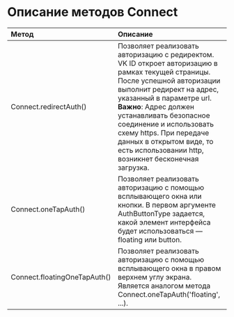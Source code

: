 # Описание методов Connect

**Метод** | **Описание** 
:--- | :---
Connect.redirectAuth() | Позволяет реализовать авторизацию с редиректом. VK ID откроет авторизацию в рамках текущей страницы. После успешной авторизации выполнит редирект на адрес, указанный в параметре url.  **Важно**: Адрес должен устанавливать безопасное соединение и использовать схему https. При передаче данных в открытом виде, то есть использовании http, возникнет бесконечная загрузка.
Connect.oneTapAuth() | 	Позволяет реализовать авторизацию с помощью всплывающего окна или кнопки. В первом аргументе AuthButtonType задается, какой элемент интерфейса будет использоваться — floating или button.
Connect.floatingOneTapAuth() | Позволяет реализовать авторизацию c помощью всплывающего окна в правом верхнем углу экрана. Является аналогом метода Connect.oneTapAuth('floating', ...).
